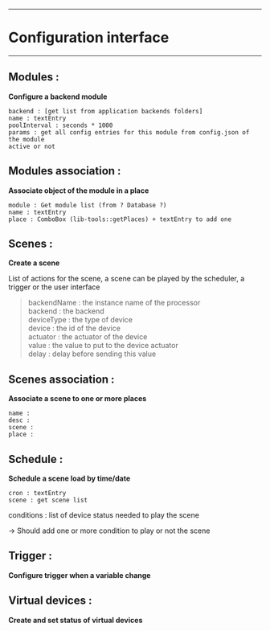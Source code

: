 ***

Configuration interface
=======================

***

Modules :
---------

**Configure a backend module**

	backend : [get list from application backends folders]  
	name : textEntry  
	poolInterval : seconds * 1000  
	params : get all config entries for this module from config.json of the module  
	active or not  
  
  
Modules association :  
---------------------  
  
**Associate object of the module in a place**  
  
	module : Get module list (from ? Database ?)  
	name : textEntry  
	place : ComboBox (lib-tools::getPlaces) + textEntry to add one  
  
  
Scenes :  
--------  
  
**Create a scene**  
  
  List of actions for the scene, a scene can be played by the scheduler, a trigger or the user interface
  
>   backendName : the instance name of the processor  
>   backend : the backend  
>   deviceType : the type of device  
>   device : the id of the device  
>   actuator : the actuator of the device  
>   value : the value to put to the device actuator  
>   delay : delay before sending this value  
  
Scenes association :  
--------------------  
  
**Associate a scene to one or more places**  
  
	name :  
	desc :  
	scene :  
	place :  
  
Schedule :  
----------  
  
**Schedule a scene load by time/date**  
  
	cron : textEntry  
	scene : get scene list  
  conditions : list of device status needed to play the scene
  
-> Should add one or more condition to play or not the scene  
  
Trigger :  
---------  
  
**Configure trigger when a variable change**

Virtual devices :
-----------------

**Create and set status of virtual devices**


